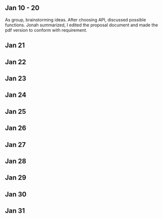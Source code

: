## Jan 10 - 20
As group, brainstorming ideas. After choosing API, discussed possible functions. Jonah summarized, I edited the proposal document and made the pdf version to conform with requirement.

## Jan 21

## Jan 22

## Jan 23

## Jan 24

## Jan 25

## Jan 26

## Jan 27

## Jan 28

## Jan 29

## Jan 30

## Jan 31

